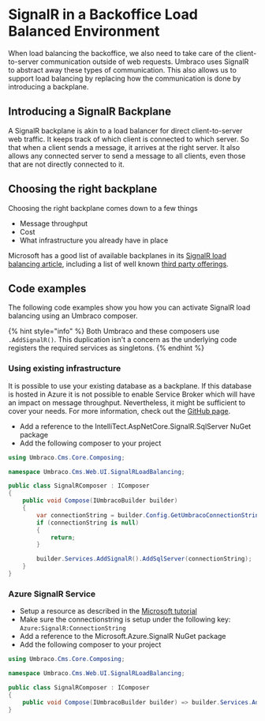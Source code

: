 # SignalR in a Backoffice Load Balanced Environment
When load balancing the backoffice, we also need to take care of the client-to-server communication outside of web requests.
Umbraco uses SignalR to abstract away these types of communication. This also allows us to support load balancing by replacing how the communication is done by introducing a backplane.

## Introducing a SignalR Backplane
A SignalR backplane is akin to a load balancer for direct client-to-server web traffic. It keeps track of which client is connected to which server. So that when a client sends a message, it arrives at the right server. It also allows any connected server to send a message to all clients, even those that are not directly connected to it.

## Choosing the right backplane
Choosing the right backplane comes down to a few things
- Message throughput
- Cost
- What infrastructure you already have in place

Microsoft has a good list of available backplanes in its [SignalR load balancing article](https://learn.microsoft.com/en-us/aspnet/core/signalr/scale?view=aspnetcore-10.0), including a list of well known [third party offerings](https://learn.microsoft.com/en-us/aspnet/core/signalr/scale?view=aspnetcore-9.0#third-party-signalr-backplane-providers).

## Code examples
The following code examples show you how you can activate SignalR load balancing using an Umbraco composer.

{% hint style="info" %}
Both Umbraco and these composers use `.AddSignalR()`.  This duplication isn't a concern as the underlying code registers the required services as singletons.
{% endhint %}

### Using existing infrastructure
It is possible to use your existing database as a backplane. If this database is hosted in Azure it is not possible to enable Service Broker which will have an impact on message throughput. Nevertheless, it might be sufficient to cover your needs.
For more information, check out the [GitHub page](https://github.com/IntelliTect/IntelliTect.AspNetCore.SignalR.SqlServer).
- Add a reference to the IntelliTect.AspNetCore.SignalR.SqlServer NuGet package
- Add the following composer to your project
```csharp
using Umbraco.Cms.Core.Composing;

namespace Umbraco.Cms.Web.UI.SignalRLoadBalancing;

public class SignalRComposer : IComposer
{
    public void Compose(IUmbracoBuilder builder)
    {
        var connectionString = builder.Config.GetUmbracoConnectionString();
        if (connectionString is null)
        {
            return;
        }

        builder.Services.AddSignalR().AddSqlServer(connectionString);
    }
}
```

### Azure SignalR Service
- Setup a resource as described in the [Microsoft tutorial](https://learn.microsoft.com/en-us/azure/azure-signalr/signalr-quickstart-dotnet-core#create-an-azure-signalr-resource)
- Make sure the connectionstring is setup under the following key: `Azure:SignalR:ConnectionString`
- Add a reference to the Microsoft.Azure.SignalR NuGet package
- Add the following composer to your project
```csharp
using Umbraco.Cms.Core.Composing;

namespace Umbraco.Cms.Web.UI.SignalRLoadBalancing;

public class SignalRComposer : IComposer
{
    public void Compose(IUmbracoBuilder builder) => builder.Services.AddSignalR().AddAzureSignalR();
}
```
